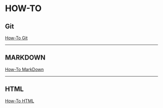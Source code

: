 # HOW-TO

## Git

[How-To Git](https://github.com/PhilipMello/how-to/tree/main/git "Learn Git")

---
## MARKDOWN

[How-To MarkDown](https://github.com/PhilipMello/how-to/tree/main/markdown "Learn MarkDown")

---
## HTML

[How-To HTML](https://github.com/PhilipMello/how-to/tree/main/html "Learn HTML")